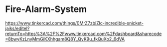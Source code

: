 # Fire-Alarm-System
https://www.tinkercad.com/things/0MrZ7zbiZlc-incredible-snicket-jaiks/editel?returnTo=https%3A%2F%2Fwww.tinkercad.com%2Fdashboard&sharecode=8bwyKzLnyMmGiKXhhgam8Q8Y_QvK9u_fkQuXo2_6dVA

  
